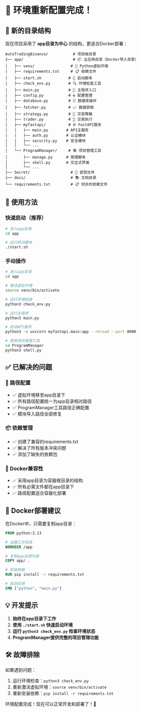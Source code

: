 # 🎉 环境重新配置完成！

## 📁 新的目录结构

现在项目采用了 **app目录为中心** 的结构，更适合Docker部署：

```
AutoTradingBinance/           # 项目根目录
├── app/                      # 📦 主应用目录（Docker导入目录）
│   ├── venv/                # 🐍 Python虚拟环境
│   ├── requirements.txt     # 📋 依赖文件
│   ├── start.sh            # 🚀 启动脚本
│   ├── check_env.py        # 🔍 环境检查工具
│   ├── main.py             # 📍 主程序入口
│   ├── config.py           # ⚙️ 配置管理
│   ├── database.py         # 🗄️ 数据库操作
│   ├── fetcher.py          # 📈 数据获取
│   ├── strategy.py         # 🧠 交易策略
│   ├── trader.py           # 💱 交易执行
│   ├── myfastapi/          # 🌐 FastAPI服务
│   │   ├── main.py        # API主服务
│   │   ├── auth.py        # 认证模块
│   │   ├── security.py    # 安全模块
│   │   └── ...
│   └── ProgramManager/     # 🛠️ 项目管理工具
│       ├── manage.py      # 管理脚本
│       ├── shell.py       # 交互式界面
│       └── ...
├── Secret/                  # 🔐 密钥文件
├── docs/                    # 📚 文档目录
└── requirements.txt         # 📋 同步的依赖文件
```

## 🚀 使用方法

### 快速启动（推荐）
```bash
# 进入app目录
cd app

# 运行启动脚本
./start.sh
```

### 手动操作
```bash
# 进入app目录
cd app

# 激活虚拟环境
source venv/bin/activate

# 运行环境检查
python3 check_env.py

# 运行主程序
python3 main.py

# 启动API服务
python3 -m uvicorn myfastapi.main:app --reload --port 8000

# 使用项目管理工具
cd ProgramManager
python3 shell.py
```

## ✅ 已解决的问题

### 🔧 路径配置
- ✅ 虚拟环境移至app目录下
- ✅ 所有路径配置统一为app目录相对路径
- ✅ ProgramManager工具路径正确配置
- ✅ 模块导入路径全部修复

### 📦 依赖管理
- ✅ 创建了兼容的requirements.txt
- ✅ 解决了所有版本冲突问题
- ✅ 添加了缺失的依赖包

### 🐳 Docker兼容性
- ✅ 采用app目录为容器根目录的结构
- ✅ 所有必需文件都在app目录下
- ✅ 路径配置适合容器化部署

## 🎯 Docker部署建议

在Docker中，只需要复制app目录：

```dockerfile
FROM python:3.13

# 设置工作目录
WORKDIR /app

# 复制app目录内容
COPY app/ .

# 安装依赖
RUN pip install -r requirements.txt

# 启动应用
CMD ["python", "main.py"]
```

## 💡 开发提示

1. **始终在app目录下工作**
2. **使用 `./start.sh` 快速启动环境**
3. **运行 `python3 check_env.py` 检查环境状态**
4. **ProgramManager提供完整的项目管理功能**

## 🛠️ 故障排除

如果遇到问题：

1. 运行环境检查：`python3 check_env.py`
2. 重新激活虚拟环境：`source venv/bin/activate`
3. 重新安装依赖：`pip install -r requirements.txt`

环境配置完成！现在可以正常开发和部署了！🎊
